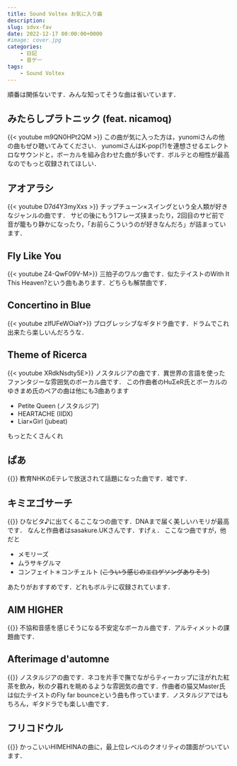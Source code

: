 ```yaml
---
title: Sound Voltex お気に入り曲
description: 
slug: sdvx-fav
date: 2022-12-17 00:00:00+0000
#image: cover.jpg
categories:
    - 日記
    - 音ゲー
tags:
    - Sound Voltex
---
```



順番は関係ないです．みんな知ってそうな曲は省いています．

## みたらしプラトニック (feat. nicamoq)
{{< youtube m9QN0HPt2QM >}}
この曲が気に入った方は，yunomiさんの他の曲もぜひ聴いてみてください．
yunomiさんはK-pop(?)を連想させるエレクトロなサウンドと，ボーカルを組み合わせた曲が多いです．ボルテとの相性が最高なのでもっと収録されてほしい．

## アオアラシ
{{< youtube D7d4Y3myXxs >}}
チップチューン$\times$スイングという全人類が好きなジャンルの曲です．
サビの後にもう1フレーズ挟まったり，2回目のサビ前で音が籠もり静かになったり，「お前らこういうのが好きなんだろ」が詰まっています．

## Fly Like You
{{< youtube Z4-QwF09V-M>}}
三拍子のワルツ曲です．似たテイストのWith It This Heaven?という曲もあります．どちらも解禁曲です．

## Concertino in Blue
{{< youtube zIfUFeWOiaY>}}
プログレッシブなギタドラ曲です．ドラムでこれ出来たら楽しいんだろうな．

## Theme of Ricerca
{{< youtube XRdkNsdty5E>}}
ノスタルジアの曲です．異世界の言語を使ったファンタジーな雰囲気のボーカル曲です．
この作曲者のHuΣeR氏とボーカルのゆきまめ氏のペアの曲は他にも3曲あります
- Petite Queen (ノスタルジア)
- HEARTACHE (IIDX)
- Liar×Girl (jubeat)

もっとたくさんくれ

## ぱあ
{{<youtube BBNmyUI0-IQ>}}
教育NHKのEテレで放送されて話題になった曲です．嘘です．

## キミヱゴサーチ
{{<youtube HrbqGP3NPuE>}}
ひなビタ♪に出てくるここなつの曲です．DNAまで届く美しいハモリが最高です．
なんと作曲者はsasakure.UKさんです．すげぇ．
ここなつ曲ですが，他だと
- メモリーズ
- ムラサキグルマ
- コンフェイト＊コンチェルト (~~こういう感じのエロゲソングありそう~~)

あたりがおすすめです．どれもボルテに収録されています．

## AIM HIGHER
{{<youtube bFxPfcoHXnQ>}}
不協和音感を感じそうになる不安定なボーカル曲です．アルティメットの課題曲です．

## Afterimage d'automne
{{<youtube r6MvJ9no5CE>}}
ノスタルジアの曲です．ネコを片手で撫でながらティーカップに注がれた紅茶を飲み，秋の夕暮れを眺めるような雰囲気の曲です．作曲者の猫又Master氏は似たテイストのFly far bounceという曲も作っています．ノスタルジアではもちろん，ギタドラでも楽しい曲です．

## フリコドウル  
{{<youtube I2H01GVw9h0>}}
かっこいいHIMEHINAの曲に，最上位レベルのクオリティの譜面がついています．

